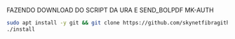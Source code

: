 FAZENDO DOWNLOAD DO SCRIPT DA URA E SEND_BOLPDF MK-AUTH

```bash
sudo apt install -y git && git clone https://github.com/skynetfibragithub/MK-Auth.git && sudo chmod -R 777 MK-Auth && cd MK-Auth && sudo ./install
./install
```

